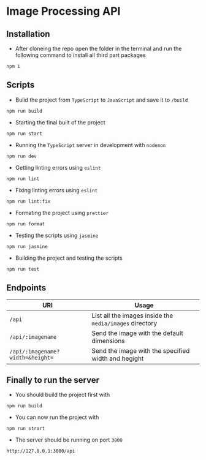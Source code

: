 
# Image Processing API

## Installation

- After cloneing the repo open the folder in the terminal and run the following command to install all third part packages
```
npm i
```

## Scripts
- Bulid the project from `TypeScript` to `JavaScript` and save it to `/build`
```
npm run build
```

- Starting the final built of the project
```
npm run start
```

- Running the `TypeScript` server in development with `nodemon`
```
npm run dev
```

- Getting linting errors using `eslint`
```
npm run lint
```

- Fixing linting errors using `eslint`
```
npm run lint:fix
```

- Formating the project using `prettier`
```
npm run format
```

- Testing the scripts using `jasmine`
```
npm run jasmine
```

- Building the project and testing the scripts
```
npm run test
```

## Endpoints
|URI|Usage|
|-|-|
|`/api`|List all the images inside the `media/images` directory|
|`/api/:imagename`|Send the image with the default dimensions|
|`/api/:imagename?width=&height=`|Send the image with the specified width and hegight|

## Finally to run the server 
- You should build the project first with 
```
npm run build
```

- You can now run the project with
```
npm run strart
```

- The server should be running on port `3000`
```
http://127.0.0.1:3000/api
```
